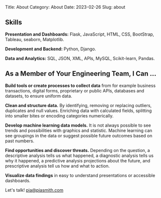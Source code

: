 Title: About
Category: About
Date: 2023-02-26
Slug: about

## Skills
**Presentation and Dashboards:** Flask, JavaScript, HTML, CSS, BootStrap, Tableau, seaborn, Matplotlib.

**Development and Backend:** Python, Django.

**Data and Analytics:** SQL, JSON, XML, APIs, MySQL, Scikit-learn, Pandas.


## As a Member of Your Engineering Team, I Can ...

**Build tools or create processes to collect data** from for example business transactions, digital forms, proprietary or public APIs, databases and datasets, to ensure uniform data.

**Clean and structure data.** By identifying, removing or replacing outliers, duplicates and null values. Enriching data with calculated fields, splitting into smaller bites or encoding categories numerically.

**Develop machine learning data models.** It is not always possible to see trends and possibilities with graphics and statistic. Machine learning can see groupings in the data or suggest possible future outcomes based on past numbers.

**Find opportunities and discover threats.** Depending on the question, a descriptive analysis tells us what happened, a diagnostic analysis tells us why it happened, a predictive analysis projections about the future, and prescriptive analysis tell us how and what to action.

**Visualize data findings** in easy to understand presentations or accessible dashboards.

Let's talk!
pia@piasmith.com
